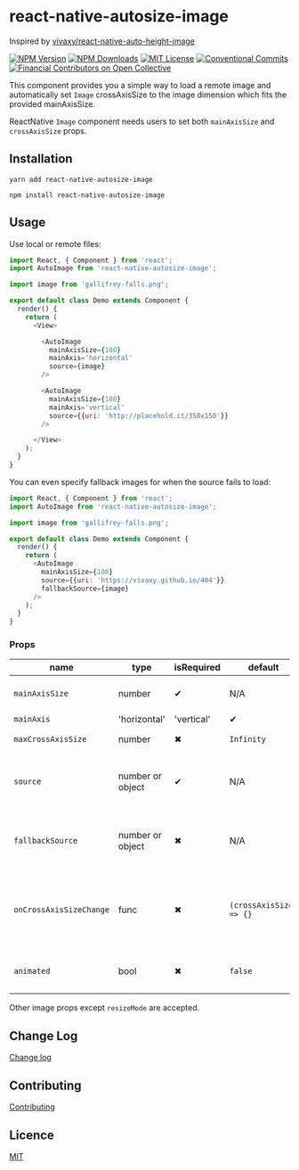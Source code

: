 # react-native-autosize-image

Inspired by [vivaxy/react-native-auto-height-image](https://github.com/vivaxy/react-native-auto-height-image)

[![NPM Version](http://img.shields.io/npm/v/react-native-autosize-image.svg?style=flat-square)](https://www.npmjs.com/package/react-native-autosize-image)
[![NPM Downloads](https://img.shields.io/npm/dt/react-native-autosize-image.svg?style=flat-square)](https://www.npmjs.com/package/react-native-autosize-image)
[![MIT License](https://img.shields.io/npm/l/react-native-autosize-image.svg?style=flat-square)](./LICENSE)
[![Conventional Commits](https://img.shields.io/badge/Conventional%20Commits-1.0.0-yellow.svg?style=flat-square)](https://conventionalcommits.org)
[![Financial Contributors on Open Collective](https://opencollective.com/react-native-autosize-image/all/badge.svg?label=financial+contributors)](https://opencollective.com/react-native-autosize-image)

This component provides you a simple way to load a remote image and automatically set `Image` crossAxisSize to the image dimension which fits the provided mainAxisSize.

ReactNative `Image` component needs users to set both `mainAxisSize` and `crossAxisSize` props.

## Installation

`yarn add react-native-autosize-image`

`npm install react-native-autosize-image`

## Usage

Use local or remote files:

```js
import React, { Component } from 'react';
import AutoImage from 'react-native-autosize-image';

import image from 'gallifrey-falls.png';

export default class Demo extends Component {
  render() {
    return (
      <View>

        <AutoImage
          mainAxisSize={100}
          mainAxis='horizontal'
          source={image}
        />

        <AutoImage
          mainAxisSize={100}
          mainAxis='vertical'
          source={{uri: 'http://placehold.it/350x150'}}
        />

      </View>
    );
  }
}
```

You can even specify fallback images for when the source fails to load:

```js
import React, { Component } from 'react';
import AutoImage from 'react-native-autosize-image';

import image from 'gallifrey-falls.png';

export default class Demo extends Component {
  render() {
    return (
      <AutoImage
        mainAxisSize={100}
        source={{uri: 'https://vivaxy.github.io/404'}}
        fallbackSource={image}
      />
    );
  }
}
```

### Props

| name               | type             | isRequired    | default           | description                                                           |
| ---                | ---              | ---           | ---               | ---                                                                   |
| `mainAxisSize`            | number           | ✔             | N/A               | image mainAxisSize to fit                                                    |
| `mainAxis`            | 'horizontal'|'vertical'           | ✔             | N/A               | main axis                                                    |
| `maxCrossAxisSize`            | number           | ✖             | `Infinity`               | image max crossAxisSize                                                    |
| `source`           | number or object | ✔             | N/A               | local (i.e. require/import) or remote image ({uri: '...'})            |
| `fallbackSource`   | number or object | ✖             | N/A               | local (i.e. require/import) or remote image ({uri: '...'})            |
| `onCrossAxisSizeChange`   | func             | ✖             | `(crossAxisSize) => {}`    | called when updating image crossAxisSize, the argument `crossAxisSize` might be `0` |
| `animated`        | bool              | ✖              | `false`               | Use `Animated.Image` instead of `Image` |

Other image props except `resizeMode` are accepted.

## Change Log

[Change log](./CHANGELOG.md)

## Contributing

[Contributing](./CONTRIBUTING.md)

## Licence

[MIT](./LICENSE)
